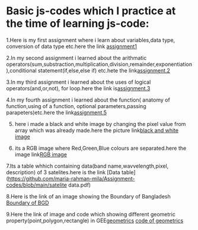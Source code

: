# Basic js-codes which I practice at the time of learning js-code:
1.Here is my first assignment where i learn about variables,data type, conversion of data type etc.here the link [assignment1](https://github.com/maria-rahman-mila/Assignment-codes/blob/main/assignment1.js)

2.In my second assignment i learned about the arithmatic operators(sum,substraction,multiplication,division,remainder,exponentiation),conditional statement(if,else,else if) etc.hete the link[assignment.2](https://github.com/maria-rahman-mila/Assignment-codes/blob/main/assignment2.js) 

3.In my third assignment i learned about the uses of logical operators(and,or,not), for loop.here the link  is[assignment.3](https://github.com/maria-rahman-mila/Assignment-codes/blob/main/assignment3.js)

4.In my fourth assignment i learned about the function( anatomy of function,using of a function, optional parameters,passing parapeters)etc.here the link[assignment.5](https://github.com/maria-rahman-mila/Assignment-codes/blob/main/assignment5.js)

5. here i made a black and white image by changing the pixel value from array which was already made.here the picture link[black and white image](https://github.com/maria-rahman-mila/Assignment-codes/commit/ca49c27cc431234d9a95ba97b199f6cfb00f381a)

6. its a RGB image where Red,Green,Blue colours are separated.here the image link[RGB image](https://github.com/maria-rahman-mila/Assignment-codes/blob/main/separated_R_G_B(1).png)

7.Its a table whhich containing data(band name,wavvelength,pixel, description) of 3 satelites.here is the link [Data table](https://github.com/maria-rahman-mila/Assignment-codes/blob/main/satelite data.pdf)

8.Here is the link of an image showing the Boundary of Bangladesh [Boundary of BGD](https://github.com/maria-rahman-mila/Assignment-codes/blob/main/Boundary ) 

9.Here the link of image and code which showing different geometric property(point,polygon,rectangle) in GEE[geometrics](https://github.com/maria-rahman-mila/Assignment-codes/blob/main/Geometrics.png) [code of geometrics](https://github.com/maria-rahman-mila/Assignment-codes/blob/main/code%20of%20geometrics(point%2Cpolygon%2Crectangle))
